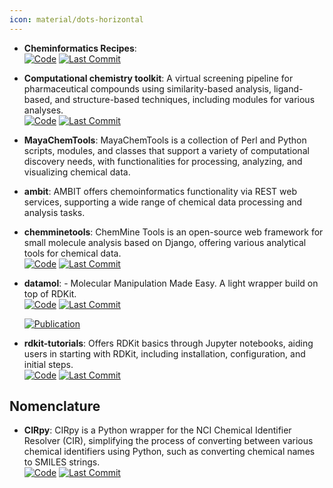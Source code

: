 ```yaml
---
icon: material/dots-horizontal
---
```





- **Cheminformatics Recipes**:   
    [![Code](https://img.shields.io/github/stars/UnixJunkie/chemoinfo_recipes?style=for-the-badge&logo=github)](https://github.com/UnixJunkie/chemoinfo_recipes) 
    [![Last Commit](https://img.shields.io/github/last-commit/UnixJunkie/chemoinfo_recipes?style=for-the-badge&logo=github)](https://github.com/UnixJunkie/chemoinfo_recipes) 




- **Computational chemistry toolkit**: A virtual screening pipeline for pharmaceutical compounds using similarity-based analysis, ligand-based, and structure-based techniques, including modules for various analyses.  
    [![Code](https://img.shields.io/github/stars/francescopatane96/Computer_aided_drug_discovery_kit/tree/main?style=for-the-badge&logo=github)](https://github.com/francescopatane96/Computer_aided_drug_discovery_kit/tree/main) 
    [![Last Commit](https://img.shields.io/github/last-commit/francescopatane96/Computer_aided_drug_discovery_kit/tree/main?style=for-the-badge&logo=github)](https://github.com/francescopatane96/Computer_aided_drug_discovery_kit/tree/main) 




- **MayaChemTools**: MayaChemTools is a collection of Perl and Python scripts, modules, and classes that support a variety of computational discovery needs, with functionalities for processing, analyzing, and visualizing chemical data.  




- **ambit**: AMBIT offers chemoinformatics functionality via REST web services, supporting a wide range of chemical data processing and analysis tasks.  




- **chemminetools**: ChemMine Tools is an open-source web framework for small molecule analysis based on Django, offering various analytical tools for chemical data.  
    [![Code](https://img.shields.io/github/stars/girke-lab/chemminetools?style=for-the-badge&logo=github)](https://github.com/girke-lab/chemminetools) 
    [![Last Commit](https://img.shields.io/github/last-commit/girke-lab/chemminetools?style=for-the-badge&logo=github)](https://github.com/girke-lab/chemminetools) 




- **datamol**: - Molecular Manipulation Made Easy. A light wrapper build on top of RDKit.  
    [![Code](https://img.shields.io/github/stars/datamol-io/datamol?style=for-the-badge&logo=github)](https://github.com/datamol-io/datamol) 
    [![Last Commit](https://img.shields.io/github/last-commit/datamol-io/datamol?style=for-the-badge&logo=github)](https://github.com/datamol-io/datamol) 

    [![Publication](https://img.shields.io/badge/Publication-Citations:0-blue?style=for-the-badge&logo=bookstack)](None) 



- **rdkit-tutorials**: Offers RDKit basics through Jupyter notebooks, aiding users in starting with RDKit, including installation, configuration, and initial steps.  
    [![Code](https://img.shields.io/github/stars/suneelbvs/rdkit_tutorials?style=for-the-badge&logo=github)](https://github.com/suneelbvs/rdkit_tutorials) 
    [![Last Commit](https://img.shields.io/github/last-commit/suneelbvs/rdkit_tutorials?style=for-the-badge&logo=github)](https://github.com/suneelbvs/rdkit_tutorials) 



## **Nomenclature**


- **CIRpy**: CIRpy is a Python wrapper for the NCI Chemical Identifier Resolver (CIR), simplifying the process of converting between various chemical identifiers using Python, such as converting chemical names to SMILES strings.  
    [![Code](https://img.shields.io/github/stars/mcs07/CIRpy?style=for-the-badge&logo=github)](https://github.com/mcs07/CIRpy) 
    [![Last Commit](https://img.shields.io/github/last-commit/mcs07/CIRpy?style=for-the-badge&logo=github)](https://github.com/mcs07/CIRpy) 



